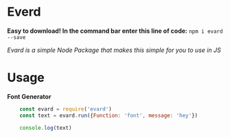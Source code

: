 # Everd

**Easy to download! In the command bar enter this line of code:** `npm i evard --save` 

*Evard is a simple Node Package that makes this simple for you to use in JS*

# Usage

**Font Generator**
```js
    const evard = require('evard')
    const text = evard.run({Function: 'font', message: 'hey'})

    console.log(text)
```